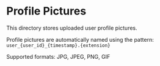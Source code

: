 # Profile Pictures

This directory stores uploaded user profile pictures.

Profile pictures are automatically named using the pattern: `user_{user_id}_{timestamp}.{extension}`

Supported formats: JPG, JPEG, PNG, GIF


